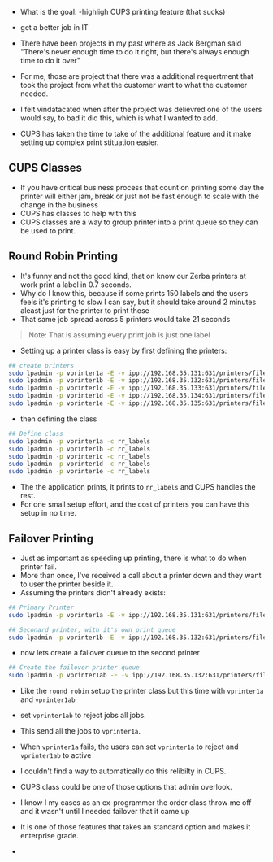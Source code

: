 - What is the goal:
-highligh CUPS printing feature (that sucks)
- get a better job in IT
  
- There have been projects in my past where  as Jack Bergman  said "There's never enough time to do it right, but there's always enough time to do it over"
- For me, those are project that there was a additional requertment that took the project from what the customer want to what the customer needed.
- I felt vindatacated when after the project was delievred one of the users would say, to bad it did this, which is what I wanted to add.
- CUPS has taken the time to take of the additional feature and it make setting up complex print stituation easier.

## CUPS Classes
- If you have critical business process that  count on printing some day the printer will either jam, break or just not be fast enough to scale with the change in the business
- CUPS has classes to help with this
- CUPS classes are a way to group printer into a print queue so they can be used to print.

## Round Robin Printing
- It's funny and not the good kind, that on know our Zerba printers at work print a label in 0.7 seconds.
- Why do I know this, because if some prints 150 labels and the users feels it's printing to slow I can say, but it should take around 2 minutes aleast just for the printer to print those
- That same job spread across 5 printers would take 21 seconds
> Note: That is assuming every print job is just one label
- Setting up a printer class is easy by first defining the printers:
```bash
## create printers
sudo lpadmin -p vprinter1a -E -v ipp://192.168.35.131:631/printers/fileprint -P /etc/cups/ppd/vprinter1a.ppd
sudo lpadmin -p vprinter1b -E -v ipp://192.168.35.132:631/printers/fileprint -P /etc/cups/ppd/vprinter1b.ppd
sudo lpadmin -p vprinter1c -E -v ipp://192.168.35.133:631/printers/fileprint -P /etc/cups/ppd/vprinter1c.ppd
sudo lpadmin -p vprinter1d -E -v ipp://192.168.35.134:631/printers/fileprint -P /etc/cups/ppd/vprinter1d.ppd
sudo lpadmin -p vprinter1e -E -v ipp://192.168.35.135:631/printers/fileprint -P /etc/cups/ppd/vprinter1e.ppd
```

- then defining the class

```bash
## Define class
sudo lpadmin -p vprinter1a -c rr_labels
sudo lpadmin -p vprinter1b -c rr_labels
sudo lpadmin -p vprinter1c -c rr_labels
sudo lpadmin -p vprinter1d -c rr_labels
sudo lpadmin -p vprinter1e -c rr_labels
```
- The the application prints, it prints to `rr_labels` and CUPS handles the rest.
- For one small setup effort, and the cost of printers you can have this setup in no time.

## Failover Printing
- Just as important as speeding up printing, there is what to do when printer fail.
- More than once, I've received a call about a printer down and they want to user the printer beside it.
- Assuming the printers didn't already exists:
```bash
## Primary Printer
sudo lpadmin -p vprinter1a -E -v ipp://192.168.35.131:631/printers/fileprint -P /etc/cups/ppd/vprinter1a.ppd

## Seconard printer, with it's own print queue
sudo lpadmin -p vprinter1b -E -v ipp://192.168.35.132:631/printers/fileprint -P /etc/cups/ppd/vprinter1b.ppd
```
- now lets create a failover queue to the second printer
```bash
## Create the failover printer queue
sudo lpadmin -p vprinter1ab -E -v ipp://192.168.35.132:631/printers/fileprint -P /etc/cups/ppd/vprinter1b.ppd
```
- Like the `round robin` setup the printer class but this time with `vprinter1a` and `vprinter1ab`
- set `vprinter1ab` to reject jobs all jobs.
- This send all the jobs to `vprinter1a`.
- When `vprinter1a` fails, the users can set `vprinter1a` to reject and `vprinter1ab` to active
- I couldn't find a way to automatically do this relibilty in CUPS.

- CUPS class could be one of those options that admin overlook.
- I know I my cases as an ex-programmer the order class throw me off and it wasn't until I needed failover that it came up
- It is one of those features that  takes an standard option and makes it enterprise grade.
- 

